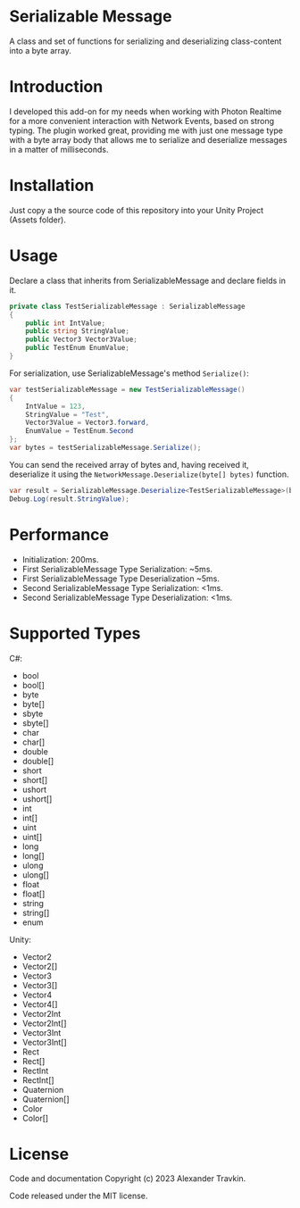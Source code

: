 # Serializable Message

A class and set of functions for serializing and deserializing class-content into a byte array.

# Introduction

I developed this add-on for my needs when working with Photon Realtime for a more convenient interaction with Network Events, based on strong typing. 
The plugin worked great, providing me with just one message type with a byte array body that allows me to serialize and deserialize messages in a matter of milliseconds.

# Installation

Just copy a the source code of this repository into your Unity Project (Assets folder).

# Usage

Declare a class that inherits from SerializableMessage and declare fields in it.

```csharp
private class TestSerializableMessage : SerializableMessage
{
    public int IntValue;
    public string StringValue;
    public Vector3 Vector3Value;
    public TestEnum EnumValue;
}
```

For serialization, use SerializableMessage's method `Serialize()`:

```csharp
var testSerializableMessage = new TestSerializableMessage()
{
    IntValue = 123,
    StringValue = "Test",
    Vector3Value = Vector3.forward,
    EnumValue = TestEnum.Second
};
var bytes = testSerializableMessage.Serialize();
```

You can send the received array of bytes and, having received it, deserialize it using the `NetworkMessage.Deserialize(byte[] bytes)` function.

```csharp
var result = SerializableMessage.Deserialize<TestSerializableMessage>(bytes);
Debug.Log(result.StringValue);
```

# Performance

* Initialization: 200ms.
* First SerializableMessage Type Serialization: ~5ms.
* First SerializableMessage Type Deserialization ~5ms.
* Second SerializableMessage Type Serialization: <1ms.
* Second SerializableMessage Type Deserialization: <1ms.

# Supported Types

C#:

* bool
* bool[]
* byte
* byte[]
* sbyte
* sbyte[]
* char
* char[]
* double
* double[]
* short
* short[]
* ushort
* ushort[]
* int
* int[]
* uint
* uint[]
* long
* long[]
* ulong
* ulong[]
* float
* float[]
* string
* string[]
* enum

Unity:

* Vector2
* Vector2[]
* Vector3
* Vector3[]
* Vector4
* Vector4[]
* Vector2Int
* Vector2Int[]
* Vector3Int
* Vector3Int[]
* Rect
* Rect[]
* RectInt
* RectInt[]
* Quaternion
* Quaternion[]
* Color
* Color[]

# License

Code and documentation Copyright (c) 2023 Alexander Travkin.

Code released under the MIT license.